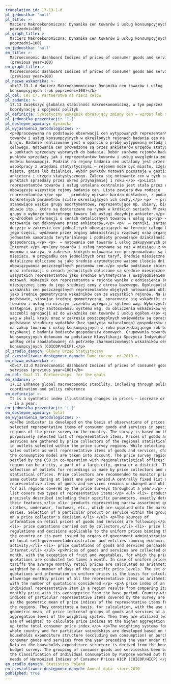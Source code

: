 ```yaml
---
translation_id: 17-13-1-d
pl_jednostka: 'null'
pl_title: >-
  Macierz Makroekonomiczna: Dynamika cen towarów i usług konsumpcyjnych (rok
  poprzedni=100)
pl_graph_title: >-
  Macierz Makroekonomiczna: Dynamika cen towarów i usług konsumpcyjnych (rok
  poprzedni=100)
en_jednostka: 'null'
en_title: >-
  Macroeconomic dashboard Indices of prices of consumer goods and services
  (previous year=100)
en_graph_title: >-
  Macroeconomic dashboard Indices of prices of consumer goods and services
  (previous year=100)
pl_nazwa_wskaznika: >-
  <b>17.13.1.d Macierz Makroekonomiczna: Dynamika cen towarów i usług
  konsumpcyjnych (rok poprzedni=100)</b>
pl_cel: Cel 17. Partnerstwa na rzecz celów
pl_zadanie: >-
  17.13 Zwiększyć globalną stabilność makroekonomiczną, w tym poprzez
  koordynację i spójność polityk
pl_definicja: Syntetyczny wskaźnik obrazujący zmiany cen – wzrost lub spadek – w ciągu roku.
pl_jednostka_prezentacji: '[-]'
pl_dostepne_wymiary: dynamika
pl_wyjasnienia_metodologiczne: >-
  <p>Opracowywana na podstawie obserwacji cen wytypowanych reprezentantów
  towarów i usług konsumpcyjnych w określonych rejonach badania cen na terenie
  kraju. Badanie realizowane jest w oparciu o próbę wytypowaną metodą doboru
  celowego. Notowania cen prowadzone są przez ankieterów urzędów statystycznych
  w punktach sprzedaży wybranych do badania. Dobór zarówno rejonów badania cen,
  punktów sprzedaży jak i reprezentantów towarów i usług uwzględnia zmiany w
  modelu konsumpcji. Podział na rejony badania cen ustalany jest przez GUS przy
  współpracy z urzędami statystycznymi – rejonem może być miasto, część dużego
  miasta, gmina lub dzielnica. Wybór punktów notowań pozostaje w gestii
  ankietera i urzędu statystycznego. Zaleca się notowanie cen w tych samych
  punktach sprzedaży przez okres przynajmniej 1 roku.</p> <p>Lista
  reprezentantów towarów i usług ustalana centralnie jest stała przez rok i
  obowiązuje wszystkie rejony badania cen. Lista zawiera dwa rodzaje
  reprezentantów:</p> <p>  – produkty opisane bardzo dokładnie, z podaniem
  konkretnych parametrów ściśle określających ich cechy,</p> <p>  – produkty
  stanowiące wąskie grupy asortymentowe, reprezentujące np. ubiory, bieliznę,
  obuwie itp., które są dostarczane na rynek w krótkich seriach. W zakresie tej
  grupy o wyborze konkretnego towaru lub usługi decyduje ankieter.</p>
  <p>Źródłem informacji o cenach detalicznych towarów i usług są:</p> <p>  –
  notowania cen dokonywane przez ankieterów,</p> <p>  – cenniki, zarządzenia i
  decyzje w zakresie cen jednolitych obowiązujących na terenie całego kraju lub
  jego części, wydawane przez organy administracji rządowej oraz organy
  jednostek samorządu terytorialnego i podmioty prowadzące działalność
  gospodarczą,</p> <p>  – notowania cen towarów i usług zakupywanych przez
  Internet.</p> <p>Ceny towarów i usług notowane są raz w miesiącu z wyjątkiem
  owoców i warzyw, w zakresie których notowania cen przeprowadzane są dwa razy w
  miesiącu. W przypadku cen jednolitych oraz taryf, średnie miesięczne ceny
  detaliczne obliczane są jako średnie arytmetyczne ważone ilością dni
  obowiązywania poszczególnych poziomów cen.</p> <p>Na podstawie zbioru notowań
  oraz informacji o cenach jednolitych obliczane są średnie miesięczne ceny
  wszystkich reprezentantów jako średnie arytmetyczne z uwzględnieniem liczby
  notowań. Wskaźnik cen reprezentanta w rejonie wynika z odniesienia średniej
  miesięcznej ceny do jego średniej ceny z okresu bazowego. Ogólnopolskie
  wskaźniki cen poszczególnych reprezentantów objętych notowaniami obliczane są
  jako średnie geometryczne wskaźników cen ze wszystkich rejonów. Na ich
  podstawie, stosując średnią geometryczną, opracowuje się wskaźniki cen grup
  towarów i usług na niższym szczeblu agregacji systemu wag. Wykorzystuje się je
  następnie, przy zastosowaniu systemu wag, do obliczenia wskaźników wyższych
  szczebli agregacji aż do wskaźnika cen towarów i usług ogółem.</p> <p>System
  wag w skali kraju oraz w zakresie poszczegolnych województw są opracowywane na
  podstawie struktury wydatków (bez spożycia naturalnego) gospodarstw domowych
  na zakup towarów i usług konsumpcyjnych z roku poprzedzającego rok badany,
  uzyskanej z badania budżetów gospodarstw domowych. Grupowania towarów i usług
  konsumpcyjnych dokonano na podstawie Klasyfikacji Spożycia Indywidualnego
  według celu zaadaptowanej na potrzeby zharmonizowanych wskaźników cen
  konsumpcyjnych (COICOP/HICP).</p>
pl_zrodlo_danych: Główny Urząd Statystyczny
pl_czestotliwosc_dostępnosc_danych: Dane roczne  od 2010 r.
en_nazwa_wskaznika: >-
  <b>17.13.d Macroeconomic dashboard Indices of prices of consumer goods and
  services (previous year=100)</b>
en_cel: Goal 17. Partnerships  for the goals
en_zadanie: >-
  17.13 Enhance global macroeconomic stability, including through policy
  coordination and policy coherence
en_definicja: >-
  It is a synthetic index illustrating changes in prices – increase or decrease
  – in a year.
en_jednostka_prezentacji: '[-]'
en_dostepne_wymiary: total
en_wyjasnienia_metodologiczne: >-
  <p>The indicator is developed on the basis of observations of prices of
  selected representative items of consumer goods and services in specific
  regions of the price survey in the country. The survey is based on the
  purposively selected list of representative items. Prices of goods and
  services are gathered by price collectors of the regional statistical offices
  in outlets selected within the price survey regions. While selecting regions,
  sales outlets as well representative items of goods and services, changes in
  the consumption model are taken into account. The price survey regions are
  settled by the CSO in co-operation with regionalstatistical offices: the
  region can be a city, a part of a large city, gmina or a district. The
  selection of outlets for recordings is made by price collectors and regional
  statistical offices. Price collectors are recommended to monitor prices in the
  same outlets during at least one year period.A centrally fixed list of
  representative items of goods and services remains unchanged and obligatory
  for all regions covered by the price surveys throughout a year.</p> <p>The
  list covers two types of representative items:</p> <ul> <li>- products
  precisely described including their specific parameters, exactly determining
  their features,</li> <li>- products representing narrow assortment groups like
  clothes, underwear, footwear, etc., which are supplied onto the market inshort
  series. Selection of a particular product or service within the group depends
  on a price collector's decision.</li> </ul> <p>The sources of
  information on retail prices of goods and services are following:</p> <ul>
  <li>- price quotations carried out by collectors,</li> <li>- price lists,
  regulations and decisions applicable to the uniform prices binding throughout
  the country or its part issued by organs of government administration, organs
  of local self-governmentadministration and entities running economic
  activity,</li> <li>- price quotations of goods and services purchased on the
  Internet.</li> </ul> <p>Prices of goods and services are collected once a
  month, with the exception of fruit and vegetables, for which the price
  quotations are conducted two times a month. In case of uniform prices and
  tariffs the average monthly retail prices are calculated as arithmetic means
  weighted by a number of days of the specific price levels. The set of
  quotations and information on uniform prices is the basis for calculation
  ofaverage monthly prices of all the representative items as arithmetic means,
  with the number of quotations considered.</p> <p>A price index of an
  individual representative item in a region results from comparing its average
  monthly price with its averageprice from the base period. Country-wide price
  indices of particular representative items covered by the survey are computed
  as the geometric mean of price indices of the representative items from all
  the regions. They constitute a basis, for calculation, with the use of the
  geometric mean, of price indicesof groups of goods and services at a lower
  aggregation level of the weighting system. Then they are utilized (with the
  use of weights) to calculate price indices at the higher aggregation levels -
  up tothe total consumer price index.</p> <p>The weighting systems for the
  whole country and for particular voivodships are developed based on the
  households expenditure structure (excluding own consumption) on purchasing
  consumer goods and services from the year preceding the year under the survey.
  Data on the households expenditure structure is derived from the household
  budget survey. The grouping of consumer goods and serviceshas been based on
  the Classification of Individual Consumption by Purpose worked out for the
  needs of Harmonized Indices of Consumer Prices HICP (COICOP/HICP).</p>
en_zrodlo_danych: Statistics Poland
en_czestotliwosc_dostępnosc_danych: Annual data  since 2010
published: true
---
```

